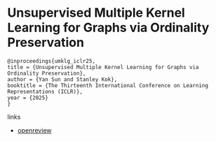 # Unsupervised Multiple Kernel Learning for Graphs via Ordinality Preservation

```
@inproceedings{umklg_iclr25,
title = {Unsupervised Multiple Kernel Learning for Graphs via Ordinality Preservation},
author = {Yan Sun and Stanley Kok},
booktitle = {The Thirteenth International Conference on Learning Representations (ICLR)},
year = {2025}
}
```

links
- [openreview](https://openreview.net/forum?id=6nb2J90XJD)
